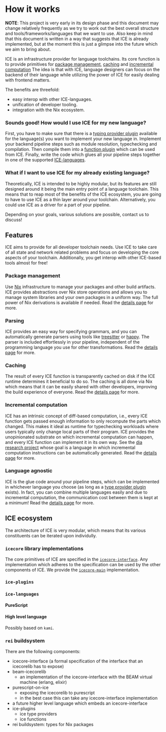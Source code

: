 # How it works

**NOTE**: This project is very early in its design phase and this document may change relatively frequently as we try to work out the best overall structure and tools/frameworks/languages that we want to use. Also keep in mind that this document is written in a way that suggests that ICE is already implemented, but at the moment this is just a glimpse into the future which we aim to bring about.

ICE is an infrastructure provider for language toolchains. Its core function is to provide primitives for [package management](), [caching]() and [incremental computation]() The idea is that with ICE, language designers can focus on the backend of their language while utilizing the power of ICE for easily dealing with frontend matters.

The benefits are threefold:
 - easy interop with other ICE-languages.
 - unification of developer tooling.
 - integration with the Nix ecosystem.

### Sounds good! How would I use ICE for my new language?

First, you have to make sure that there is a [typing provider plugin]() available for the language(s) you want to implement your new language in. Implement your backend pipeline steps such as module resolution, typechecking and compilation. Then compile them into a [function plugin]() which can be used from ICE. Finally, write the code which glues all your pipeline steps together in one of the supported [ICE-languages]().

### What if I want to use ICE for my already existing language?

Theoretically, ICE is intended to be highly modular, but its features are still designed around it being the main entry point of a language toolchain. This means that to reap most of the benefits of the ICE ecosystem, you are going to have to use ICE as a thin layer around your toolchain. Alternatively, you could use ICE as a driver for a part of your pipeline.

Depending on your goals, various solutions are possible, contact us to discuss!

## Features

ICE aims to provide for all developer toolchain needs. Use ICE to take care of all state and network related problems and focus on developing the core aspects of your toolchain. Additionally, you get interop with other ICE-based tools almost for free!

### Package management
Use [Nix]() infrastructure to manage your packages and other build artifacts. ICE provides abstractions over Nix store operations and allows you to manage system libraries and your own packages in a uniform way. The full power of Nix derivations is available if needed. Read the [details page]() for more.

### Parsing
ICE provides an easy way for specifying grammars, and you can automatically generate parsers using tools like [treesitter]() or [happy](). The parser is included effortlessly in your pipeline, independent of the programming language you use for other transformations. Read the [details page]() for more.

### Caching
The result of every ICE function is transparently cached on disk if the ICE runtime determines it beneficial to do so. The caching is all done via Nix which means that it can be easily shared with other developers, improving the build experience of everyone. Read the [details page]() for more.

### Incremental computation
ICE has an intrinsic concept of diff-based computation, i.e., every ICE function gets passed enough information to only recompute the parts which changed. This makes it ideal as runtime for typechecking workloads where users typically only change local parts of their program. ICE provides the unopinionated substrate on which incremental computation can happen, and every ICE function can implement it in its own way. See the [dia research project]() whose goal is a language in which incremental computation instructions can be automatically generated. Read the [details page]() for more.

### Language agnostic
ICE is the glue code around your pipeline steps, which can be implemented in whichever language you choose (as long as a [type provider plugin]() exists). In fact, you can combine multiple languages easily and due to incremental computation, the communication cost between them is kept at a minimum! Read the [details page]() for more.


## ICE ecosystem

The architecture of ICE is very modular, which means that its various constituents can be iterated upon individully.

### `icecore` library implementations
The core primitives of ICE are specified in the [`icecore-interface`](). Any implementation which adheres to the specification can be used by the other components of ICE. We provide the [`icecore-main`]() implementation.

### `ice-plugins`

### `ice-languages`

#### PureScript

#### High level language
Possibly based on `kami`.

### `rei` buildsystem











There are the following components:
 - icecore-interface (a formal specification of the interface
   that an icecorelib has to expose)
 - beam-icecorelib
    - an implementation of the icecore-interface with the BEAM virtual machine (erlang, elixir)
 - purescript-on-ice
    - exposing the icecorelib to purescript
    - in the best case this can take any icecore-interface implementation
 - a future higher level language which embeds an icecore-interface
 - ice-plugins
    - ice type providers
    - ice functions
 - rei buildsystem: types for Nix packages



